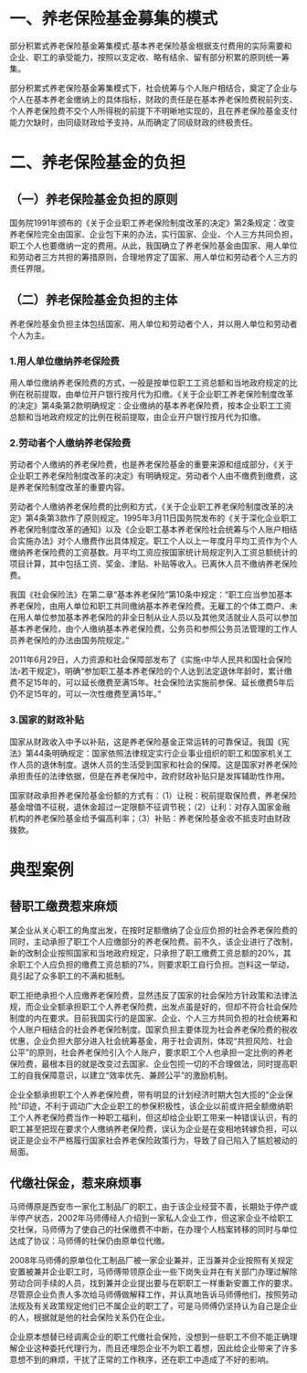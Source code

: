 # 一、养老保险基金募集的模式
部分积累式养老保险基金筹集模式:基本养老保险基金根据支付费用的实际需要和企业、职工的承受能力，按照以支定收、略有结余、留有部分积累的原则统一筹集。

部分积累式养老保险基金筹集模式下，社会统筹与个人账户相结合，奠定了企业与个人在基本养老金缴纳上的具体指标，财政的责任是在基本养老保险费税前列支、个人养老保险费不交个人所得税的前提下不明晰地实现的，且在养老保险基金支付能力欠缺时，由同级财政给予支持，从而确定了同级财政的终极责任。
# 二、养老保险基金的负担
## （一）养老保险基金负担的原则
国务院1991年颁布的《关于企业职工养老保险制度改革的决定》第2条规定：改变养老保险完全由国家、企业包下来的办法，实行国家、企业、个人三方共同负担，职工个人也要缴纳一定的费用。从此，我国确立了养老保险基金由国家、用人单位和劳动者三方共担的筹措原则，合理地界定了国家、用人单位和劳动者个人三方的责任界限。
## （二）养老保险基金负担的主体
养老保险基金负担主体包括国家、用人单位和劳动者个人，并以用人单位和劳动者个人为主。
### 1.用人单位缴纳养老保险费
用人单位缴纳养老保险费的方式，一般是按单位职工工资总额和当地政府规定的比例在税前提取，由单位开户银行按月代为扣缴。《关于企业职工养老保险制度改革的决定》第4条第2款明确规定：企业缴纳的基本养老保险费，按本企业职工工资总额和当地政府规定的比例在税前提取，由企业开户银行按月代为扣缴。
### 2.劳动者个人缴纳养老保险费
劳动者个人缴纳的养老保险费，也是养老保险基金的重要来源和组成部分，《关于企业职工养老保险制度改革的决定》有明确规定。劳动者个人由不缴费到缴费，这是养老保险制度改革的重要内容。

劳动者个人缴纳养老保险费的比例和方式，《关于企业职工养老保险制度改革的决定》第4条第3款作了原则规定。1995年3月11日国务院发布的《关于深化企业职工养老保险制度改革的通知》以及《企业职工基本养老保险社会统筹与个人账户相结合实施办法》对个人缴费作出具体规定。职工个人以上一年度月平均工资作为个人缴纳养老保险费的工资基数。月平均工资应按国家统计局规定列入工资总额统计的项目计算，其中包括工资、奖金、津贴、补贴等收入。已离休人员不缴纳养老保险费。

我国《社会保险法》在第二章“基本养老保险”第10条中规定：“职工应当参加基本养老保险，由用人单位和职工共同缴纳基本养老保险费。无雇工的个体工商户、未在用人单位参加基本养老保险的非全日制从业人员以及其他灵活就业人员可以参加基本养老保险，由个人缴纳基本养老保险费。公务员和参照公务员法管理的工作人员养老保险的办法由国务院规定。”

2011年6月29日，人力资源和社会保障部发布了《实施‹中华人民共和国社会保险法›若干规定》，明确“参加职工基本养老保险的个人达到法定退休年龄时，累计缴费不足15年的，可以延长缴费至满15年。社会保险法实施前参保、延长缴费5年后仍不足15年的，可以一次性缴费至满15年。”
### 3.国家的财政补贴
国家从财政收入中予以补贴，这是养老保险基金正常运转的可靠保证。我国《宪法》第44条明确规定：国家依照法律规定实行企业事业组织的职工和国家机关工作人员的退休制度。退休人员的生活受到国家和社会的保障。这是国家对养老保险承担责任的法律依据，但是在养老保险中，政府财政补贴只是发挥辅助性作用。

国家财政承担养老保险基金份额的方式有：（1）让税：税前提取保险费，养老保险基金增值不征税，退休金超过一定限额不征调节税；（2）让利：对存入国家金融机构的养老保险基金给予偏高利率；（3）补贴：养老保险基金收不抵支时由财政拨款。
# 典型案例
## 替职工缴费惹来麻烦

某企业从关心职工的角度出发，在按时足额缴纳了企业应负担的社会养老保险费的同时，主动承担了职工个人应缴部分的养老保险费。前不久，该企业进行了改制，新的改制企业按照国家和当地政府规定，只承担了职工缴费工资总额的20%，其余职工个人应负担的缴费工资总额的7%，则要求职工自行负担。岂料这一举动，竟引起了众多职工的不满和抵制。

职工拒绝承担个人应缴养老保险费，显然违反了国家的社会保险方针政策和法律法规，而企业全额承担职工个人养老保险费，出发点虽是好的，但却不符合社会保险制度的内在要求。目前我国实行的是国家、企业、个人三方共同负担的社会统筹和个人账户相结合的社会养老保险制度。国家负担主要体现为社会养老保险费的税收优惠，企业负担大部分进入社会统筹基金，用于社会调剂，体现“共担风险、社会公平”的原则，社会养老保险引入个人账户，要求职工个人也承担一定比例的养老保险费，最根本目的就是改变过去国家、企业包揽一切的不合理做法，同时提高职工的自我保障意识，以建立“效率优先、兼顾公平”的激励机制。

企业全额承担职工个人养老保险费，带有明显的计划经济时期大包大揽的“企业保险”印迹，不利于调动广大企业职工的参保积极性，该企业以前或许把全额缴纳职工个人养老保险费当作一种职工福利，但这却给企业职工带来一种错误认识，有的职工甚至把现在要求个人缴纳养老保险费，误认为企业是在变相地转嫁负担，可以说正是企业不严格履行国家社会养老保险政策行为，导致了自己陷入了尴尬被动的局面。
## 代缴社保金，惹来麻烦事
马师傅原是西安市一家化工制品厂的职工，由于该企业经营不善，长期处于停产或半停产状态，2002年马师傅经人介绍到一家私人企业工作，但这家企业不给职工交社保，马师傅为了使自己的社保缴费不中断，在办理个人档案转移的同时与单位达成了协议：马师傅的社保仍由原单位代缴。

2008年马师傅的原单位化工制品厂被一家企业兼并，正当兼并企业按照有关规定安置被兼并企业职工时，马师傅带领原企业一些下岗失业并在有关部门办理过解除劳动合同手续的人员，找到兼并企业提出要与在职职工一样重新安置工作的要求。尽管原企业负责人多次给马师傅做解释工作，并认真地告诉马师傅他们，按照劳动法规及有关政策规定他们已不属企业的职工了，可是马师傅仍坚持认为自己是企业的人，根据就是他的社会保险关系仍在企业。

企业原本想替已经调离企业的职工代缴社会保险，没想到一些职工不但不能正确理解企业这种委托代理行为，而且还埋怨企业不为职工着想，因此给企业带来了许多意想不到的麻烦，干扰了正常的工作秩序，还在职工中造成了不好的影响。
